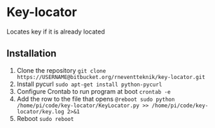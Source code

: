 # Key-locator
Locates key if it is already located

## Installation
1. Clone the repository `git clone https://USERNAME@bitbucket.org/rneventteknik/key-locator.git`
2. Install pycurl `sudo apt-get install python-pycurl`
3. Configure Crontab to run program at boot `crontab -e`
4. Add the row to the file that opens `@reboot sudo python /home/pi/code/key-locator/KeyLocator.py >> /home/pi/code/key-locator/key.log 2>&1`
5. Reboot `sudo reboot`
